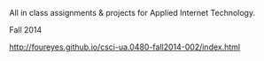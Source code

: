 All in class assignments & projects for Applied Internet Technology.

Fall 2014

http://foureyes.github.io/csci-ua.0480-fall2014-002/index.html